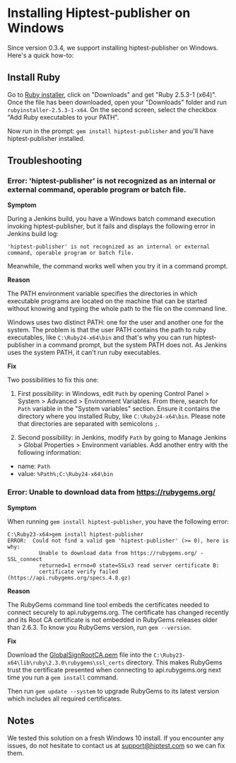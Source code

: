 Installing Hiptest-publisher on Windows
=======================================

Since version 0.3.4, we support installing hiptest-publisher on Windows. Here's a quick how-to:

Install Ruby
------------

Go to [Ruby installer](http://rubyinstaller.org/), click on "Downloads" and get "Ruby 2.5.3-1 (x64)". Once the file has been downloaded, open your "Downloads" folder and run ``rubyinstaller-2.5.3-1-x64``. On the second screen, select the checkbox "Add Ruby executables to your PATH".

Now run in the prompt: ``gem install hiptest-publisher`` and you'll have hiptest-publisher installed.

Troubleshooting
---------------

### Error: 'hiptest-publisher' is not recognized as an internal or external command, operable program or batch file.

**Symptom**

During a Jenkins build, you have a Windows batch command execution invoking hiptest-publisher, but it fails and displays the following error in Jenkins build log:

```
'hiptest-publisher' is not recognized as an internal or external command, operable program or batch file.
```

Meanwhile, the command works well when you try it in a command prompt.

**Reason**

The PATH environment variable specifies the directories in which executable programs are located on the machine that can be started without knowing and typing the whole path to the file on the command line.

Windows uses two distinct PATH: one for the user and another one for the system. The problem is that the user PATH contains the path to ruby executables, like `C:\Ruby24-x64\bin` and that's why you can run hiptest-publisher in a command prompt, but the system PATH does not. As Jenkins uses the system PATH, it can't run ruby executables.

**Fix**

Two possibilities to fix this one:

1. First possibility: in Windows, edit `Path` by opening Control Panel > System > Advanced > Environment Variables. From there, search for `Path` variable in the "System variables" section. Ensure it contains the directory where you installed Ruby, like `C:\Ruby24-x64\bin`. Please note that directories are separated with semicolons `;`.

2. Second possibility: in Jenkins, modify `Path` by going to Manage Jenkins > Global Properties > Environment variables. Add another entry with the following information:

  * name: `Path`
  * value: `%Path%;C:\Ruby24-x64\bin`

### Error: Unable to download data from https://rubygems.org/

**Symptom**

When running `gem install hiptest-publisher`, you have the following error:

```
C:\Ruby23-x64>gem install hiptest-publisher
ERROR:  Could not find a valid gem 'hiptest-publisher' (>= 0), here is why:
          Unable to download data from https://rubygems.org/ - SSL_connect
          returned=1 errno=0 state=SSLv3 read server certificate B:
          certificate verify failed (https://api.rubygems.org/specs.4.8.gz)
```

**Reason**

The RubyGems command line tool embeds the certificates needed to connect securely to api.rubygems.org. The certificate has changed recently and its Root CA certificate is not embedded in RubyGems releases older than 2.6.3. To know you RubyGems version, run `gem --version`.

**Fix**

Download the [GlobalSignRootCA.pem](https://raw.githubusercontent.com/rubygems/rubygems/master/lib/rubygems/ssl_certs/index.rubygems.org/GlobalSignRootCA.pem) file into the `C:\Ruby23-x64\lib\ruby\2.3.0\rubygems\ssl_certs` directory. This makes RubyGems trust the certificate presented when connecting to api.rubygems.org next time you run a `gem install` command.

Then run `gem update --system` to upgrade RubyGems to its latest version which includes all required certificates.


Notes
-----

We tested this solution on a fresh Windows 10 install. If you encounter any issues, do not hesitate to contact us at support@hiptest.com so we can fix them.

